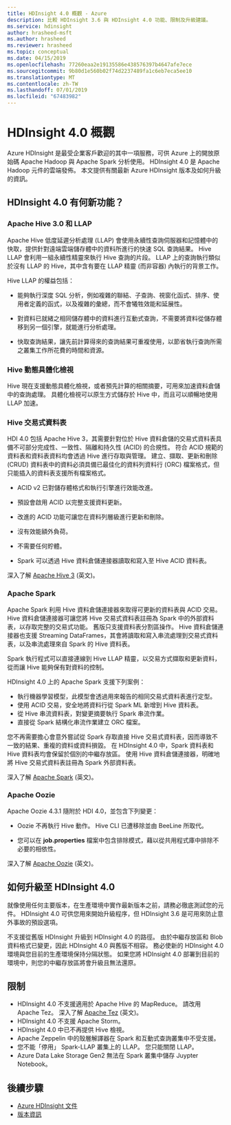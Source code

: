 ```yaml
---
title: HDInsight 4.0 概觀 - Azure
description: 比較 HDInsight 3.6 與 HDInsight 4.0 功能、限制及升級建議。
ms.service: hdinsight
author: hrasheed-msft
ms.author: hrasheed
ms.reviewer: hrasheed
ms.topic: conceptual
ms.date: 04/15/2019
ms.openlocfilehash: 77260eaa2e19135586e438576397b4647afe7ece
ms.sourcegitcommit: 9b80d1e560b02f74d2237489fa1c6eb7eca5ee10
ms.translationtype: MT
ms.contentlocale: zh-TW
ms.lasthandoff: 07/01/2019
ms.locfileid: "67483982"
---
```

# <a name="hdinsight-40-overview"></a>HDInsight 4.0 概觀

Azure HDInsight 是最受企業客戶歡迎的其中一項服務，可供 Azure 上的開放原始碼 Apache Hadoop 與 Apache Spark 分析使用。 HDInsight 4.0 是 Apache Hadoop 元件的雲端發佈。 本文提供有關最新 Azure HDInsight 版本及如何升級的資訊。

## <a name="whats-new-in-hdinsight-40"></a>HDInsight 4.0 有何新功能？

### <a name="apache-hive-30-and-llap"></a>Apache Hive 3.0 和 LLAP

Apache Hive 低度延遲分析處理 (LLAP) 會使用永續性查詢伺服器和記憶體中的快取，提供針對遠端雲端儲存體中的資料所進行的快速 SQL 查詢結果。 Hive LLAP 會利用一組永續性精靈來執行 Hive 查詢的片段。 LLAP 上的查詢執行類似於沒有 LLAP 的 Hive，其中含有要在 LLAP 精靈 (而非容器) 內執行的背景工作。

Hive LLAP 的權益包括：

* 能夠執行深度 SQL 分析，例如複雜的聯結、子查詢、視窗化函式、排序、使用者定義的函式，以及複雜的彙總，而不會犧牲效能和延展性。

* 對資料已就緒之相同儲存體中的資料進行互動式查詢，不需要將資料從儲存體移到另一個引擎，就能進行分析處理。

* 快取查詢結果，讓先前計算得來的查詢結果可重複使用，以節省執行查詢所需之叢集工作所花費的時間和資源。

### <a name="hive-dynamic-materialized-views"></a>Hive 動態具體化檢視

Hive 現在支援動態具體化檢視，或者預先計算的相關摘要，可用來加速資料倉儲中的查詢處理。 具體化檢視可以原生方式儲存於 Hive 中，而且可以順暢地使用 LLAP 加速。

### <a name="hive-transactional-tables"></a>Hive 交易式資料表

HDI 4.0 包括 Apache Hive 3，其需要針對位於 Hive 資料倉儲的交易式資料表具備不可部分完成性、一致性、隔離和持久性 (ACID) 的合規性。 符合 ACID 規範的資料表和資料表資料均會透過 Hive 進行存取與管理。 建立、擷取、更新和刪除 (CRUD) 資料表中的資料必須具備已最佳化的資料列資料行 (ORC) 檔案格式，但只能插入的資料表支援所有檔案格式。

* ACID v2 已對儲存體格式和執行引擎進行效能改進。 

* 預設會啟用 ACID 以完整支援資料更新。

* 改進的 ACID 功能可讓您在資料列層級進行更新和刪除。

* 沒有效能額外負荷。

* 不需要任何貯體。

* Spark 可以透過 Hive 資料倉儲連接器讀取和寫入至 Hive ACID 資料表。

深入了解 [Apache Hive 3](https://docs.hortonworks.com/HDPDocuments/HDP3/HDP-3.0.0/hive-overview/content/hive_whats_new_in_this_release_hive.html) \(英文\)。

### <a name="apache-spark"></a>Apache Spark

Apache Spark 利用 Hive 資料倉儲連接器來取得可更新的資料表與 ACID 交易。 Hive 資料倉儲連接器可讓您將 Hive 交易式資料表註冊為 Spark 中的外部資料表，以存取完整的交易式功能。 舊版只支援資料表分割區操作。 Hive 資料倉儲連接器也支援 Streaming DataFrames，其會將讀取和寫入串流處理到交易式資料表，以及串流處理來自 Spark 的 Hive 資料表。

Spark 執行程式可以直接連線到 Hive LLAP 精靈，以交易方式擷取和更新資料，從而讓 Hive 能夠保有對資料的控制。

HDInsight 4.0 上的 Apache Spark 支援下列案例：

* 執行機器學習模型，此模型會透過用來報告的相同交易式資料表進行定型。
* 使用 ACID 交易，安全地將資料行從 Spark ML 新增到 Hive 資料表。
* 從 Hive 串流資料表，對變更摘要執行 Spark 串流作業。
* 直接從 Spark 結構化串流作業建立 ORC 檔案。

您不再需要擔心會意外嘗試從 Spark 存取直接 Hive 交易式資料表，因而導致不一致的結果、重複的資料或資料損毀。 在 HDInsight 4.0 中，Spark 資料表和 Hive 資料表均會保留於個別的中繼存放區。 使用 Hive 資料倉儲連接器，明確地將 Hive 交易式資料表註冊為 Spark 外部資料表。

深入了解 [Apache Spark](https://docs.hortonworks.com/HDPDocuments/HDP3/HDP-3.0.0/spark-overview/content/analyzing_data_with_apache_spark.html) \(英文\)。


### <a name="apache-oozie"></a>Apache Oozie

Apache Oozie 4.3.1 隨附於 HDI 4.0，並包含下列變更：

* Oozie 不再執行 Hive 動作。 Hive CLI 已遭移除並由 BeeLine 所取代。

* 您可以在 **job.properties** 檔案中包含排除模式，藉以從共用程式庫中排除不必要的相依性。

深入了解 [Apache Oozie](https://docs.hortonworks.com/HDPDocuments/HDP3/HDP-3.0.0/release-notes/content/patch_oozie.html) \(英文\)。

## <a name="how-to-upgrade-to-hdinsight-40"></a>如何升級至 HDInsight 4.0

就像使用任何主要版本，在生產環境中實作最新版本之前，請務必徹底測試您的元件。 HDInsight 4.0 可供您用來開始升級程序，但 HDInsight 3.6 是可用來防止意外事故的預設選項。

不支援從舊版 HDInsight 升級到 HDInsight 4.0 的路徑。 由於中繼存放區和 Blob 資料格式已變更，因此 HDInsight 4.0 與舊版不相容。 務必使新的 HDInsight 4.0 環境與您目前的生產環境保持分隔狀態。 如果您將 HDInsight 4.0 部署到目前的環境中，則您的中繼存放區將會升級且無法還原。  

## <a name="limitations"></a>限制

* HDInsight 4.0 不支援適用於 Apache Hive 的 MapReduce。 請改用 Apache Tez。 深入了解 [Apache Tez](https://tez.apache.org/) \(英文\)。
* HDInsight 4.0 不支援 Apache Storm。 
* HDInsight 4.0 中已不再提供 Hive 檢視。 
* Apache Zeppelin 中的殼層解譯器在 Spark 和互動式查詢叢集中不受支援。
* 您不能「停用」  Spark-LLAP 叢集上的 LLAP。 您只能關閉 LLAP。
* Azure Data Lake Storage Gen2 無法在 Spark 叢集中儲存 Juypter Notebook。

## <a name="next-steps"></a>後續步驟

* [Azure HDInsight 文件](index.yml)
* [版本資訊](hdinsight-release-notes.md)
